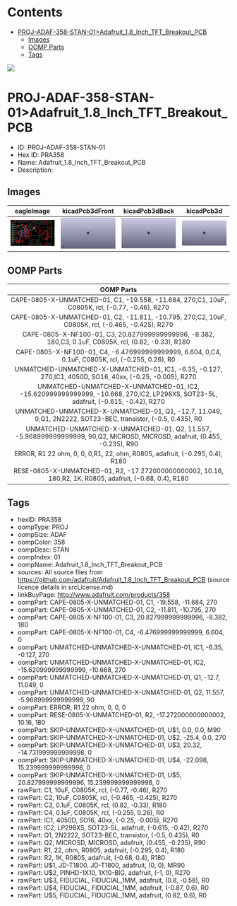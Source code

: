 



Contents
========

* [PROJ-ADAF-358-STAN-01>Adafruit_1.8_Inch_TFT_Breakout_PCB](#proj-adaf-358-stan-01adafruit_18_inch_tft_breakout_pcb)
	* [Images](#images)
	* [OOMP Parts](#oomp-parts)
	* [Tags](#tags)
  
![][im]
# PROJ-ADAF-358-STAN-01>Adafruit_1.8_Inch_TFT_Breakout_PCB

- ID: PROJ-ADAF-358-STAN-01
- Hex ID: PRA358
- Name: Adafruit_1.8_Inch_TFT_Breakout_PCB
- Description: 

## Images
  
  

|eagleImage|kicadPcb3dFront|kicadPcb3dBack|kicadPcb3d|
| :---: | :---: | :---: | :---: |
|[![eagleImage](eagleImage_140.png)](eagleImage_600.png)|[![kicadPcb3dFront](kicadPcb3dFront_140.png)](kicadPcb3dFront_600.png)|[![kicadPcb3dBack](kicadPcb3dBack_140.png)](kicadPcb3dBack_600.png)|[![kicadPcb3d](kicadPcb3d_140.png)](kicadPcb3d_600.png)|

## OOMP Parts
  

|OOMP Parts|
| :---: |
|CAPE-0805-X-UNMATCHED-01, C1, -19.558, -11.684, 270,C1, 10uF, C0805K, rcl, (-0.77, -0.46), R270|
|CAPE-0805-X-UNMATCHED-01, C2, -11.811, -10.795, 270,C2, 10uF, C0805K, rcl, (-0.465, -0.425), R270|
|CAPE-0805-X-NF100-01, C3, 20.827999999999996, -8.382, 180,C3, 0.1uF, C0805K, rcl, (0.82, -0.33), R180|
|CAPE-0805-X-NF100-01, C4, -6.476999999999999, 6.604, 0,C4, 0.1uF, C0805K, rcl, (-0.255, 0.26), R0|
|UNMATCHED-UNMATCHED-X-UNMATCHED-01, IC1, -6.35, -0.127, 270,IC1, 4050D, SO16, 40xx, (-0.25, -0.005), R270|
|UNMATCHED-UNMATCHED-X-UNMATCHED-01, IC2, -15.620999999999999, -10.668, 270,IC2, LP298XS, SOT23-5L, adafruit, (-0.615, -0.42), R270|
|UNMATCHED-UNMATCHED-X-UNMATCHED-01, Q1, -12.7, 11.049, 0,Q1, 2N2222, SOT23-BEC, transistor, (-0.5, 0.435), R0|
|UNMATCHED-UNMATCHED-X-UNMATCHED-01, Q2, 11.557, -5.968999999999999, 90,Q2, MICROSD, MICROSD, adafruit, (0.455, -0.235), R90|
|ERROR, R1 22 ohm, 0, 0, 0,R1, 22, ohm, R0805, adafruit, (-0.295, 0.4), R180|
|RESE-0805-X-UNMATCHED-01, R2, -17.272000000000002, 10.16, 180,R2, 1K, R0805, adafruit, (-0.68, 0.4), R180|

## Tags

- hexID: PRA358
- oompType: PROJ
- oompSize: ADAF
- oompColor: 358
- oompDesc: STAN
- oompIndex: 01
- oompName: Adafruit_1.8_Inch_TFT_Breakout_PCB
- sources: All source files from https://github.com/adafruit/Adafruit_1.8_Inch_TFT_Breakout_PCB (source licence details in srcLicense.md)
- linkBuyPage: http://www.adafruit.com/products/358
- oompPart: CAPE-0805-X-UNMATCHED-01, C1, -19.558, -11.684, 270
- oompPart: CAPE-0805-X-UNMATCHED-01, C2, -11.811, -10.795, 270
- oompPart: CAPE-0805-X-NF100-01, C3, 20.827999999999996, -8.382, 180
- oompPart: CAPE-0805-X-NF100-01, C4, -6.476999999999999, 6.604, 0
- oompPart: UNMATCHED-UNMATCHED-X-UNMATCHED-01, IC1, -6.35, -0.127, 270
- oompPart: UNMATCHED-UNMATCHED-X-UNMATCHED-01, IC2, -15.620999999999999, -10.668, 270
- oompPart: UNMATCHED-UNMATCHED-X-UNMATCHED-01, Q1, -12.7, 11.049, 0
- oompPart: UNMATCHED-UNMATCHED-X-UNMATCHED-01, Q2, 11.557, -5.968999999999999, 90
- oompPart: ERROR, R1 22 ohm, 0, 0, 0
- oompPart: RESE-0805-X-UNMATCHED-01, R2, -17.272000000000002, 10.16, 180
- oompPart: SKIP-UNMATCHED-X-UNMATCHED-01, U$1, 0.0, 0.0, M90
- oompPart: SKIP-UNMATCHED-X-UNMATCHED-01, U$2, -25.4, 0.0, 270
- oompPart: SKIP-UNMATCHED-X-UNMATCHED-01, U$3, 20.32, -14.731999999999998, 0
- oompPart: SKIP-UNMATCHED-X-UNMATCHED-01, U$4, -22.098, 15.239999999999998, 0
- oompPart: SKIP-UNMATCHED-X-UNMATCHED-01, U$5, 20.827999999999996, 15.239999999999998, 0
- rawPart: C1, 10uF, C0805K, rcl, (-0.77, -0.46), R270
- rawPart: C2, 10uF, C0805K, rcl, (-0.465, -0.425), R270
- rawPart: C3, 0.1uF, C0805K, rcl, (0.82, -0.33), R180
- rawPart: C4, 0.1uF, C0805K, rcl, (-0.255, 0.26), R0
- rawPart: IC1, 4050D, SO16, 40xx, (-0.25, -0.005), R270
- rawPart: IC2, LP298XS, SOT23-5L, adafruit, (-0.615, -0.42), R270
- rawPart: Q1, 2N2222, SOT23-BEC, transistor, (-0.5, 0.435), R0
- rawPart: Q2, MICROSD, MICROSD, adafruit, (0.455, -0.235), R90
- rawPart: R1, 22, ohm, R0805, adafruit, (-0.295, 0.4), R180
- rawPart: R2, 1K, R0805, adafruit, (-0.68, 0.4), R180
- rawPart: U$1, JD-T1800, JD-T1800, adafruit, (0, 0), MR90
- rawPart: U$2, PINHD-1X10, 1X10-BIG, adafruit, (-1, 0), R270
- rawPart: U$3, FIDUCIAL, FIDUCIAL_1MM, adafruit, (0.8, -0.58), R0
- rawPart: U$4, FIDUCIAL, FIDUCIAL_1MM, adafruit, (-0.87, 0.6), R0
- rawPart: U$5, FIDUCIAL, FIDUCIAL_1MM, adafruit, (0.82, 0.6), R0



[im]: kicadPcb3d_450.png

